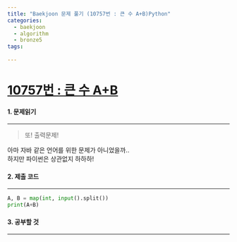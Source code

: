 ```yaml
---
title: "Baekjoon 문제 풀기 (10757번 : 큰 수 A+B)Python"
categories:
  - baekjoon
  - algorithm
  - bronze5
tags:
  
---
```



# [10757번 : 큰 수 A+B](https://www.acmicpc.net/problem/10757)

#### 1. 문제읽기
---

> 또! 출력문제!  

아마 자바 같은 언어를 위한 문제가 아니었을까..  
하지만 파이썬은 상관없지 하하하!  

#### 2. 제출 코드 
---

```python
A, B = map(int, input().split())
print(A+B)
```


#### 3. 공부할 것
---

